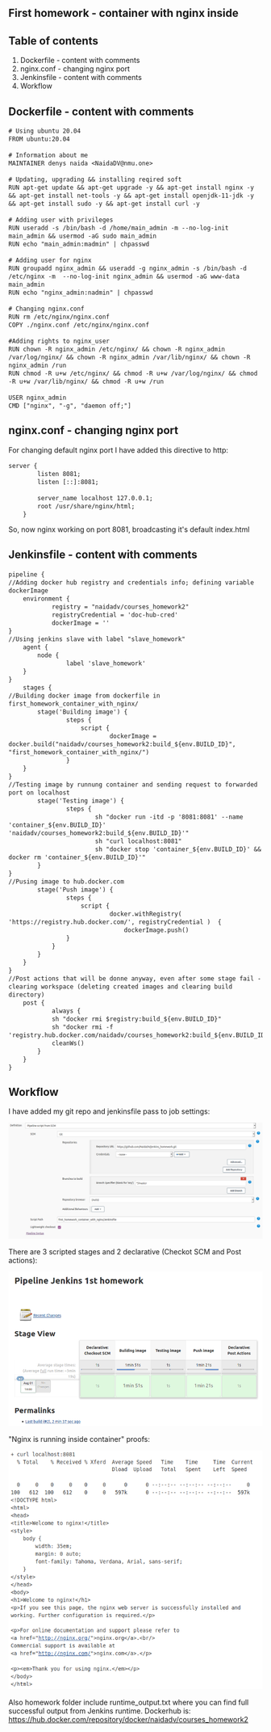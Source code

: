 ## First homework - container with nginx inside
## Table of contents 
1. Dockerfile - content with comments
2. nginx.conf - changing nginx port
3. Jenkinsfile - content with comments
4. Workflow
## Dockerfile - content with comments 
~~~
# Using ubuntu 20.04
FROM ubuntu:20.04

# Information about me
MAINTAINER denys naida <NaidaDV@nmu.one>

# Updating, upgrading && installing reqired soft
RUN apt-get update && apt-get upgrade -y && apt-get install nginx -y && apt-get install net-tools -y && apt-get install openjdk-11-jdk -y && apt-get install sudo -y && apt-get install curl -y

# Adding user with privileges
RUN useradd -s /bin/bash -d /home/main_admin -m --no-log-init main_admin && usermod -aG sudo main_admin
RUN echo "main_admin:madmin" | chpasswd

# Adding user for nginx
RUN groupadd nginx_admin && useradd -g nginx_admin -s /bin/bash -d /etc/nginx -m  --no-log-init nginx_admin && usermod -aG www-data main_admin
RUN echo "nginx_admin:nadmin" | chpasswd

# Changing nginx.conf
RUN rm /etc/nginx/nginx.conf
COPY ./nginx.conf /etc/nginx/nginx.conf

#Adding rights to nginx_user
RUN chown -R nginx_admin /etc/nginx/ && chown -R nginx_admin /var/log/nginx/ && chown -R nginx_admin /var/lib/nginx/ && chown -R nginx_admin /run
RUN chmod -R u+w /etc/nginx/ && chmod -R u+w /var/log/nginx/ && chmod -R u+w /var/lib/nginx/ && chmod -R u+w /run

USER nginx_admin
CMD ["nginx", "-g", "daemon off;"]
~~~
## nginx.conf - changing nginx port
For changing default nginx port I have added this directive to http:
~~~
server {
        listen 8081;
        listen [::]:8081;

        server_name localhost 127.0.0.1;
        root /usr/share/nginx/html;
    }
~~~
So, now nginx working on port 8081, broadcasting it's default index.html
## Jenkinsfile - content with comments
~~~  
pipeline {
//Adding docker hub registry and credentials info; defining variable dockerImage
	environment { 
        	registry = "naidadv/courses_homework2" 
        	registryCredential = 'doc-hub-cred' 
        	dockerImage = '' 
}
//Using jenkins slave with label "slave_homework"
	agent {
		node {
        		label 'slave_homework'
	}
}
	stages {
//Building docker image from dockerfile in first_homework_container_with_nginx/
		stage('Building image') {
        		steps {
        			script {
                			dockerImage = docker.build("naidadv/courses_homework2:build_${env.BUILD_ID}", "first_homework_container_with_nginx/")
                }
	}
}
//Testing image by runnung container and sending request to forwarded port on localhost
		stage('Testing image') {
        		steps {
            			sh "docker run -itd -p '8081:8081' --name 'container_${env.BUILD_ID}' 'naidadv/courses_homework2:build_${env.BUILD_ID}'"
            			sh "curl localhost:8081"
            			sh "docker stop 'container_${env.BUILD_ID}' && docker rm 'container_${env.BUILD_ID}'"
        }
}       
//Pusing image to hub.docker.com 
		stage('Push image') {
        		steps {
        			script {
                			docker.withRegistry( 'https://registry.hub.docker.com/', registryCredential )  {
                    			dockerImage.push()
				}
			}
		}
	}    
}
//Post actions that will be donne anyway, even after some stage fail - clearing workspace (deleting created images and clearing build directory)
	post { 
        	always {
			sh "docker rmi $registry:build_${env.BUILD_ID}"
			sh "docker rmi -f 'registry.hub.docker.com/naidadv/courses_homework2:build_${env.BUILD_ID}'"
			cleanWs()
		}
	}
}
~~~
## Workflow
I have added my git repo and jenkinsfile pass to job settings:

![](https://github.com/NaidaDV/jenkins_homework/blob/master/first_homework_container_with_nginx/screenshots/1.png)

There are 3 scripted stages and 2 declarative (Checkot SCM and Post actions):

![](https://github.com/NaidaDV/jenkins_homework/blob/master/first_homework_container_with_nginx/screenshots/2.png)

"Nginx is running inside container" proofs:

![](https://github.com/NaidaDV/jenkins_homework/blob/master/first_homework_container_with_nginx/screenshots/3.png)

Also homework folder include runtime_output.txt where you can find full successful output from Jenkins runtime.
Dockerhub is: https://hub.docker.com/repository/docker/naidadv/courses_homework2
